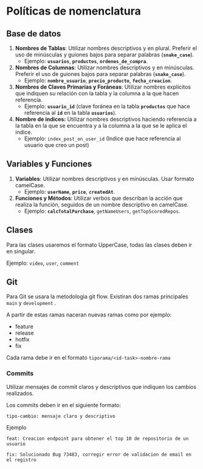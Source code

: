 # Políticas de nomenclatura

## Base de datos

1. **Nombres de Tablas**: Utilizar nombres descriptivos y en plural. Preferir el uso de minúsculas y guiones bajos para separar palabras (**`snake_case`**).
   - Ejemplo: **`usuarios`**, **`productos`**, **`ordenes_de_compra`**.
2. **Nombres de Columnas**: Utilizar nombres descriptivos y en minúsculas. Preferir el uso de guiones bajos para separar palabras (**`snake_case`**).
   - Ejemplo: **`nombre_usuario`**, **`precio_producto`**, **`fecha_creacion`**.
3. **Nombres de Claves Primarias y Foráneas**: Utilizar nombres explícitos que indiquen su relación con la tabla y la columna a la que hacen referencia.
   - Ejemplo: **`usuario_id`** (clave foránea en la tabla **`productos`** que hace referencia al **`id`** en la tabla **`usuarios`**).
4. **Nombre de indices:** Utilizar nombres descriptivos haciendo referencia a la tabla en la que se encuentra y a la columna a la que se le aplica el indice.
   - Ejemplo: `index_post_on_user_id` (Indice que hace referencia al usuario que creo un post)

## **Variables y Funciones**

1. **Variables**: Utilizar nombres descriptivos y en minúsculas. Usar formato camelCase.
   - Ejemplo: **`userName`**, **`price`**, **`createdAt`**.
2. **Funciones y Métodos**: Utilizar verbos que describan la acción que realiza la función, seguidos de un nombre descriptivo en camelCase.
   - Ejemplo: **`calcTotalPurchase`**, `getNameUsers`, `getTopScoredRepos`.

## Clases

Para las clases usaremos el formato UpperCase, todas las clases deben ir en singular.

Ejemplo: `video`, `user`, `comment`

## Git

Para Git se usara la metodologia git flow. Existiran dos ramas principales `main` y `development` .

A partir de estas ramas naceran nuevas ramas como por ejemplo:

- feature
- release
- hotfix
- fix

Cada rama debe ir en el formato `tiporama/<id-task>-nombre-rama`

### Commits

Utilizar mensajes de commit claros y descriptivos que indiquen los cambios realizados.

Los commits deben ir en el siguiente formato:

`tipo-cambio: mensaje claro y descriptivo`

Ejemplo

`feat: Creacion endpoint para obtener el top 10 de repositorio de un usuario`

`fix: Solucionado Bug 73483, corregir error de validacion de email en el registro`
